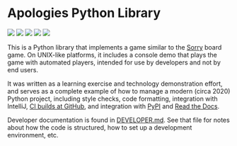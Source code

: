 # Apologies Python Library

![](https://img.shields.io/pypi/l/apologies.svg)
![](https://img.shields.io/pypi/wheel/apologies.svg)
![](https://img.shields.io/pypi/pyversions/apologies.svg)
![](https://github.com/pronovic/apologies/workflows/Test%20Suite/badge.svg)
![](https://readthedocs.org/projects/apologies/badge/?version=stable&style=flat)

This is a Python library that implements a game similar to the [Sorry](https://en.wikipedia.org/wiki/Sorry!_(game)) board game.  On UNIX-like platforms, it includes a console demo that plays the game with automated players, intended for use by developers and not by end users.

It was written as a learning exercise and technology demonstration effort, and serves as a complete example of how to manage a modern (circa 2020) Python project, including style checks, code formatting, integration with IntelliJ, [CI builds at GitHub](https://github.com/pronovic/apologies/actions), and integration with [PyPI](https://pypi.org/project/apologies/) and [Read the Docs](https://apologies.readthedocs.io/en/stable/).

Developer documentation is found in [DEVELOPER.md](DEVELOPER.md).  See that file for notes about how the code is structured, how to set up a development environment, etc.
